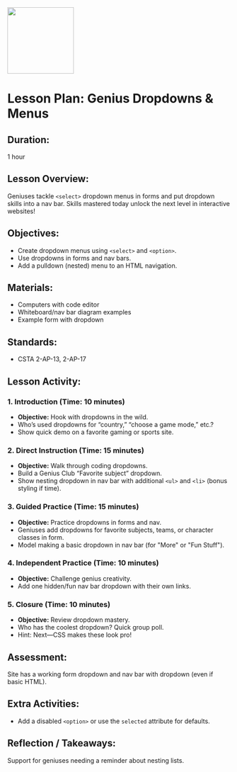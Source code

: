 <img src="https://github.com/Hgp-GeniusLabs/Curriculum/blob/10734f2c827128dde773ea4f266d154d46977866/Org-Wide/Assets/hgp_logo_original.png" width="150"/>

# Lesson Plan: Genius Dropdowns & Menus

## **Duration:**
1 hour

## **Lesson Overview:**
Geniuses tackle `<select>` dropdown menus in forms and put dropdown skills into a nav bar. Skills mastered today unlock the next level in interactive websites!

## **Objectives:**
- Create dropdown menus using `<select>` and `<option>`.
- Use dropdowns in forms and nav bars.
- Add a pulldown (nested) menu to an HTML navigation.

## **Materials:**
- Computers with code editor
- Whiteboard/nav bar diagram examples
- Example form with dropdown

## **Standards:**
- CSTA 2-AP-13, 2-AP-17

## **Lesson Activity:**

### 1. **Introduction (Time: 10 minutes)**
   - **Objective:** Hook with dropdowns in the wild.
   - Who’s used dropdowns for “country,” “choose a game mode,” etc.?
   - Show quick demo on a favorite gaming or sports site.

### 2. **Direct Instruction (Time: 15 minutes)**
   - **Objective:** Walk through coding dropdowns.
   - Build a Genius Club “Favorite subject” dropdown.
   - Show nesting dropdown in nav bar with additional `<ul>` and `<li>` (bonus styling if time).

### 3. **Guided Practice (Time: 15 minutes)**
   - **Objective:** Practice dropdowns in forms and nav.
   - Geniuses add dropdowns for favorite subjects, teams, or character classes in form.
   - Model making a basic dropdown in nav bar (for "More" or "Fun Stuff").

### 4. **Independent Practice (Time: 10 minutes)**
   - **Objective:** Challenge genius creativity.
   - Add one hidden/fun nav bar dropdown with their own links.

### 5. **Closure (Time: 10 minutes)**
   - **Objective:** Review dropdown mastery.
   - Who has the coolest dropdown? Quick group poll.
   - Hint: Next—CSS makes these look pro!

## **Assessment:**
Site has a working form dropdown and nav bar with dropdown (even if basic HTML).

## **Extra Activities:**
- Add a disabled `<option>` or use the `selected` attribute for defaults.

## **Reflection / Takeaways:**
Support for geniuses needing a reminder about nesting lists.
